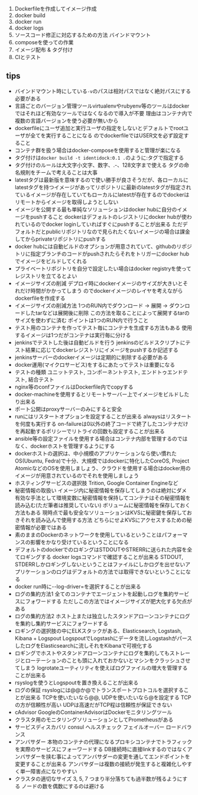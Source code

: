 
1. Dockerfileを作成してイメージ作成
2. docker build
3. docker run
4. docker logs
5. ソースコード修正に対応するための方法 バインドマウント
6. composeを使っての作業
7. イメージ配布 & タグ付け
8. CIとテスト


## tips
- バインドマウント時にしている`-v`のパスは相対パスではなく絶対パスにする必要がある
- 言語ごとのバージョン管理ツールvirtualenvやrubyenv等のツールはdockerではそれほど有効なツールではなくなるので導入が不要 理由はコンテナ内で複数の言語バージョンを使う必要が無いから
- dockerfileにユーザ追加と実行ユーザの指定をしないとデフォルトでrootユーザが全てを実行することになる のでdockerfileではUSER文を必ず設定すること
- コンテナ群を扱う場合はdocker-composeを使用すると管理が楽になる
- タグ付けは`docker build -t identidock:0.1 .`のように:タグで指定する
- タグ付けのルールは大文字小文字、数字、.-、128文字まで使える タグの命名規則をチームで考えることは大事
- latestタグは最新版を意味するので使い勝手が良さそうだが、各ローカルにlatestタグを持つイメージがあってリポジトリに最新のlatestタグが指定されているイメージが存在していてもローカルにlatestが存在するのでdockerはリモートからイメージを取得しようとしない
- イメージを公開する最も単純なソリューションはdocker hubに自分のイメージをpushすること dockerはデフォルトのレジストリにdocker hubが使われているのでdocker loginしていればすぐにpushすることが出来る ただデフォルトだとpublicリポジトリなので見られたくないイメージの場合は課金してからprivateリポジトリにpushする
- docker hubには自動ビルドのオプションが用意されていて、githubのリポジトリに指定ブランチのコードがpushされたらそれをトリガーにdocker hubでイメージをビルドしてくれる
- プライベートリポジトリを自分で設定したい場合はdocker registryを使ってレジストリを立てるとよい
- イメージサイズの削減 デプロイ時にdockerイメージのサイズが大きいとそれだけ時間がかかってしまう のでdockerイメージのレイヤを考えながらdockerfileを作成する
- イメージサイズの削減方法 1つのRUN内でダウンロード -> 展開 -> ダウンロードしたtarなどは展開後に削除 この方法を取ることによって展開するtarのサイズを使わずに済む ポイントは1つのRUN内で行うこと
- テスト用のコンテナを作ってテスト毎にコンテナを生成する方法もある 使用するイメージは1つだがコンテナは実行毎に分ける
- jenkinsでテストした後は自動ビルドを行う jenkinsのビルドスクリプトにテスト結果に応じてdockerレジストリにイメージをpushするか記述する
- jenkinsサーバーのdockerイメージは定期的に削除する必要がある
- docker運用(マイクロサービス)をするにあたってテストは重要になる
- テストの種類 ユニットテスト, コンポーネントテスト, エンドトゥエンドテスト, 結合テスト
- nginx等のconfファイルはDockerfile内でcopyする
- docker-machineを使用するとリモートサーバー上でイメージをビルドしたり出来る
- ポート公開はproxyサーバーのみにすると安全
- runにはリスタートオプションを設定することが出来る alwaysはリスタートを何度も実行する on-failureは0以外の終了コードで終了したコンテナだけを再起動するポリシーでリトライの回数も設定することが出来る
- ansible等の設定ファイルを使用する場合はコンテナ内部を管理するのではなく、dockerホストを管理するようにする
- dockerホストの選択は、中小規模のアプリケーションなら使い慣れたOS(Ubuntu, Fedra)で十分、大規模ではdockerに特化したCoreOS, Project AtomicなどのOSを使用しましょう、クラウドを使用する場合はdocker用のイメージが用意されているのでそれを使用しましょう
- ホスティングサービスの選択肢 Trition, Google Container Engineなど
- 秘密情報の取扱い イメージ内に秘密情報を保存してしまうのは絶対にダメ 有効な手法として環境変数に秘密情報を保持してコンテナはその秘密情報を読み込む(ただ筆者は推奨していない) ボリュームに秘密情報を保存しておく方法もある 現時点で最も安全なソリューションはKVSに秘密鍵を保存しておきそれを読み込んで使用する方法 どちらにせよKVSにアクセスするための秘密情報が必要ではある
- 素のままのDockerのネットワークを使用しているということはパフォーマンスの影響をかなり受けているということになる
- デフォルトのdockerでのロギングはSTDOUTやSTRERRに送られた内容を全てロギングする docker logsコマンドで確認することが出来る STDOUT, STDERRしかロギングしないということはファイルにしかログを出せないアプリケーションのログはデフォルトの方法では取得できないということになる
- docker run時に--log-driver=を選択することが出来る
- ログの集約方法1 全てのコンテナでエージェントを起動しログを集約サービスにフォワードする ただしこの方法ではイメージサイズが肥大化する欠点がある
- ログの集約方法2 ホスト上または独立したスタンドアローンコンテナにログを集約し集約サービスにフォワードする
- ロギングの選択肢の中にELKスタックがある、Elasticsearch, Logstash, Kibana + Logspout LogspoutでLogstashにデータを流しLogstashがパースしたログをElasticsearchに流しそれをKibanaで可視化する
- ロギングでホストやスタンドアローンコンテナにログを集約してもストレージとローテーションのことも頭に入れておかないとマシンをクラッシュさせてしまう logrotateユーティリティを使えばログファイルの増大を管理することが出来る
- rsyslogを使うとLogspoutを置き換えることが出来る
- ログの保証 rsyslogには@@か@でトランスポートプロトコルを選択することが出来る TCPを使いたいなら@@, UDPを使いたいなら@を設定する TCPの方が信頼性が高い UDPは高速だがTCP程は信頼性が保証できない
- cAdvisor GoogleのContainerAdvisorはDockerモニタリングツール
- クラスタ用のモニタリングソリューションとしてPrometheusがある
- サービスディスカバリ consul ヘルスチェック フェイルオーバー ロードバランス
- アンバサダー 本物のコンテナの代理になるプロキシコンテナでトラフィックを実際のサービスにフォーワードする DB接続時に直接linkするのではなくアンバサダーを挟む事によってアンバサダーの変更を通してエンドポイントを変更することが出来る アンバサダーは複数の接続が発生すると複雑化しやすく単一障害点になりやすい
- クラスタの適切なサイズ 3, 5, 7 つまり半分落ちても過半数が残るようにする ノードの数を偶数にするのは避ける




